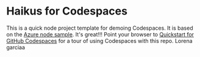 
# Haikus for Codespaces

This is a quick node project template for demoing Codespaces. It is based on the [Azure node sample](https://github.com/Azure-Samples/nodejs-docs-hello-world). It's great!!!
Point your browser to [Quickstart for GitHub Codespaces](https://docs.github.com/en/codespaces/getting-started/quickstart) for a tour of using Codespaces with this repo.
Lorena 
garciaa
